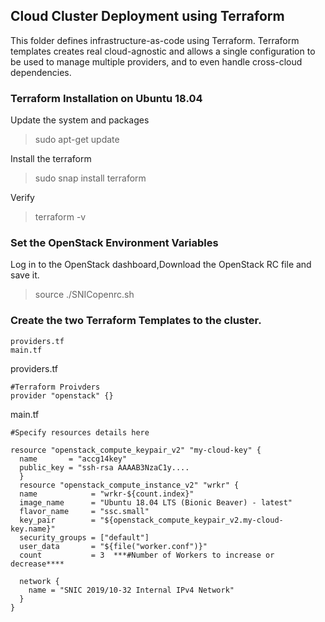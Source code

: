 ## Cloud Cluster Deployment using Terraform

This folder defines infrastructure-as-code using Terraform. Terraform templates creates real cloud-agnostic and allows a single configuration to be used to manage multiple providers, and to even handle cross-cloud dependencies.

### Terraform Installation on Ubuntu 18.04

Update the system and packages

> sudo apt-get update

Install the terraform

> sudo snap install terraform

Verify

> terraform -v

### Set the OpenStack Environment Variables

Log in to the OpenStack dashboard,Download the OpenStack RC file and save it.

>source ./SNICopenrc.sh

### Create the two Terraform Templates to the cluster.

```
providers.tf
main.tf
```
providers.tf

```
#Terraform Proivders
provider "openstack" {}
```
main.tf

```
#Specify resources details here

resource "openstack_compute_keypair_v2" "my-cloud-key" {
  name       = "accg14key"
  public_key = "ssh-rsa AAAAB3NzaC1y....
  }
  resource "openstack_compute_instance_v2" "wrkr" {
  name            = "wrkr-${count.index}"
  image_name      = "Ubuntu 18.04 LTS (Bionic Beaver) - latest"
  flavor_name     = "ssc.small"
  key_pair        = "${openstack_compute_keypair_v2.my-cloud-key.name}"
  security_groups = ["default"]
  user_data       = "${file("worker.conf")}"
  count           = 3  ***#Number of Workers to increase or decrease****

  network {
    name = "SNIC 2019/10-32 Internal IPv4 Network"
  }
}

  ```
  
  
